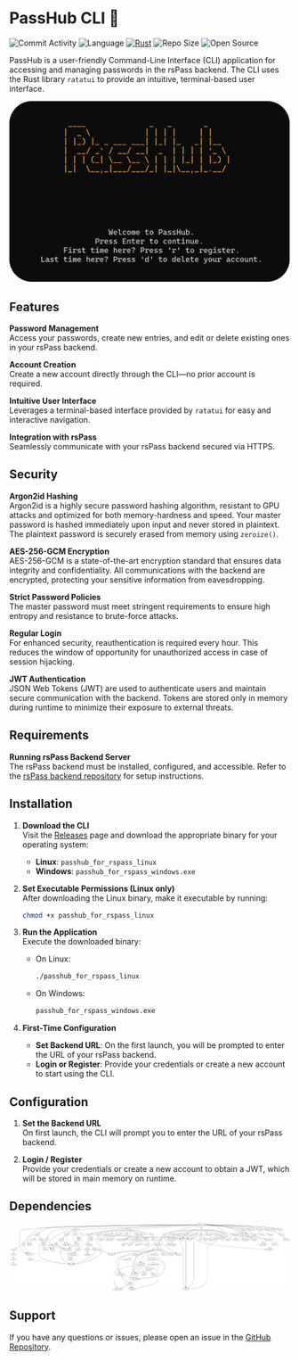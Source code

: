 # PassHub CLI 🦀

![Commit Activity](https://img.shields.io/github/commit-activity/w/Sir-Eddy/PassHub)
![Language](https://img.shields.io/github/languages/top/Sir-Eddy/PassHub?color=blue)
[![Rust](https://github.com/Sir-Eddy/PassHub/actions/workflows/rust.yml/badge.svg)](https://github.com/Sir-Eddy/PassHub/actions/workflows/rust.yml)
![Repo Size](https://img.shields.io/github/repo-size/Sir-Eddy/PassHub)
![Open Source](https://img.shields.io/badge/Open%20Source-%E2%9D%A4-red)


PassHub is a user-friendly Command-Line Interface (CLI) application for accessing and managing passwords in the rsPass backend. The CLI uses the Rust library `ratatui` to provide an intuitive, terminal-based user interface.

![Welcome Screen](screenshots/1_Welcome_Screen-modified.png)

## Features

**Password Management**  
Access your passwords, create new entries, and edit or delete existing ones in your rsPass backend.

**Account Creation**  
Create a new account directly through the CLI—no prior account is required.

**Intuitive User Interface**  
Leverages a terminal-based interface provided by `ratatui` for easy and interactive navigation.

**Integration with rsPass**  
Seamlessly communicate with your rsPass backend secured via HTTPS.

## Security

**Argon2id Hashing**  
Argon2id is a highly secure password hashing algorithm, resistant to GPU attacks and optimized for both memory-hardness and speed. Your master password is hashed immediately upon input and never stored in plaintext. The plaintext password is securely erased from memory using `zeroize()`.

**AES-256-GCM Encryption**  
AES-256-GCM is a state-of-the-art encryption standard that ensures data integrity and confidentiality. All communications with the backend are encrypted, protecting your sensitive information from eavesdropping.

**Strict Password Policies**  
The master password must meet stringent requirements to ensure high entropy and resistance to brute-force attacks.

**Regular Login**  
For enhanced security, reauthentication is required every hour. This reduces the window of opportunity for unauthorized access in case of session hijacking.

**JWT Authentication**  
JSON Web Tokens (JWT) are used to authenticate users and maintain secure communication with the backend. Tokens are stored only in memory during runtime to minimize their exposure to external threats.

## Requirements

**Running rsPass Backend Server**  
The rsPass backend must be installed, configured, and accessible. Refer to the [rsPass backend repository](https://github.com/Letgamer/rsPass) for setup instructions.

## Installation

1. **Download the CLI**  
   Visit the [Releases](https://github.com/Sir-Eddy/PassHub/releases) page and download the appropriate binary for your operating system:  
   - **Linux**: `passhub_for_rspass_linux`  
   - **Windows**: `passhub_for_rspass_windows.exe`

2. **Set Executable Permissions (Linux only)**  
   After downloading the Linux binary, make it executable by running:  
   ```bash
   chmod +x passhub_for_rspass_linux
   ```

3. **Run the Application**  
   Execute the downloaded binary:  
   - On Linux:  
     ```bash
     ./passhub_for_rspass_linux
     ```
   - On Windows:  
     ```cmd
     passhub_for_rspass_windows.exe
     ```

4. **First-Time Configuration**  
   - **Set Backend URL**: On the first launch, you will be prompted to enter the URL of your rsPass backend.  
   - **Login or Register**: Provide your credentials or create a new account to start using the CLI.

## Configuration

1. **Set the Backend URL**  
   On first launch, the CLI will prompt you to enter the URL of your rsPass backend.

2. **Login / Register**  
   Provide your credentials or create a new account to obtain a JWT, which will be stored in main memory on runtime.

## Dependencies

![Dependency Graph](screenshots/0_.png)

## Support

If you have any questions or issues, please open an issue in the [GitHub Repository](https://github.com/Sir-Eddy/PassHub/issues).
